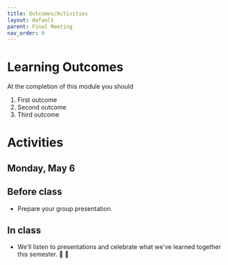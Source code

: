 ```yaml
---
title: Outcomes/Activities
layout: default
parent: Final Meeting
nav_order: 0
---
```


# Learning Outcomes

At the completion of this module you should

1. First outcome
2. Second outcome
3. Third outcome

# Activities

## Monday, May 6

## Before class

- Prepare your group presentation.

## In class

- We'll listen to presentations and celebrate what we've learned together this semester. 🎉 🙌

